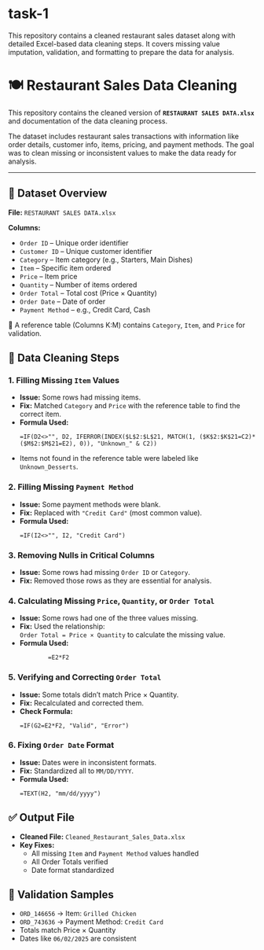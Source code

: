 # task-1
This repository contains a cleaned restaurant sales dataset along with detailed Excel-based data cleaning steps. It covers missing value imputation, validation, and formatting to prepare the data for analysis.
# 🍽️ Restaurant Sales Data Cleaning

This repository contains the cleaned version of **`RESTAURANT SALES DATA.xlsx`** and documentation of the data cleaning process.

The dataset includes restaurant sales transactions with information like order details, customer info, items, pricing, and payment methods. The goal was to clean missing or inconsistent values to make the data ready for analysis.

---

## 📁 Dataset Overview

**File:** `RESTAURANT SALES DATA.xlsx`

**Columns:**
- `Order ID` – Unique order identifier
- `Customer ID` – Unique customer identifier
- `Category` – Item category (e.g., Starters, Main Dishes)
- `Item` – Specific item ordered
- `Price` – Item price
- `Quantity` – Number of items ordered
- `Order Total` – Total cost (Price × Quantity)
- `Order Date` – Date of order
- `Payment Method` – e.g., Credit Card, Cash

🔎 A reference table (Columns K:M) contains `Category`, `Item`, and `Price` for validation.


## 🧹 Data Cleaning Steps

### 1. Filling Missing `Item` Values
- **Issue:** Some rows had missing items.
- **Fix:** Matched `Category` and `Price` with the reference table to find the correct item.
- **Formula Used:**
  ```excel
  =IF(D2<>"", D2, IFERROR(INDEX($L$2:$L$21, MATCH(1, ($K$2:$K$21=C2)*($M$2:$M$21=E2), 0)), "Unknown_" & C2))
  ```
- Items not found in the reference table were labeled like `Unknown_Desserts`.

### 2. Filling Missing `Payment Method`
- **Issue:** Some payment methods were blank.
- **Fix:** Replaced with `"Credit Card"` (most common value).
- **Formula Used:**
  ```excel
  =IF(I2<>"", I2, "Credit Card")
  ```

### 3. Removing Nulls in Critical Columns
- **Issue:** Some rows had missing `Order ID` or `Category`.
- **Fix:** Removed those rows as they are essential for analysis.

### 4. Calculating Missing `Price`, `Quantity`, or `Order Total`
- **Issue:** Some rows had one of the three values missing.
- **Fix:** Used the relationship:  
  `Order Total = Price × Quantity` to calculate the missing value.
- **Formula Used:**
  ```excel
          =E2*F2

### 5. Verifying and Correcting `Order Total`
- **Issue:** Some totals didn’t match Price × Quantity.
- **Fix:** Recalculated and corrected them.
- **Check Formula:**
  ```excel
  =IF(G2=E2*F2, "Valid", "Error")
  ```

### 6. Fixing `Order Date` Format
- **Issue:** Dates were in inconsistent formats.
- **Fix:** Standardized all to `MM/DD/YYYY`.
- **Formula Used:**
  ```excel
  =TEXT(H2, "mm/dd/yyyy")
  ```

## ✅ Output File

- **Cleaned File:** `Cleaned_Restaurant_Sales_Data.xlsx`
- **Key Fixes:**
  - All missing `Item` and `Payment Method` values handled
  - All Order Totals verified
  - Date format standardized

## 🔎 Validation Samples

- `ORD_146656` → Item: `Grilled Chicken`
- `ORD_743636` → Payment Method: `Credit Card`
- Totals match Price × Quantity
- Dates like `06/02/2025` are consistent



